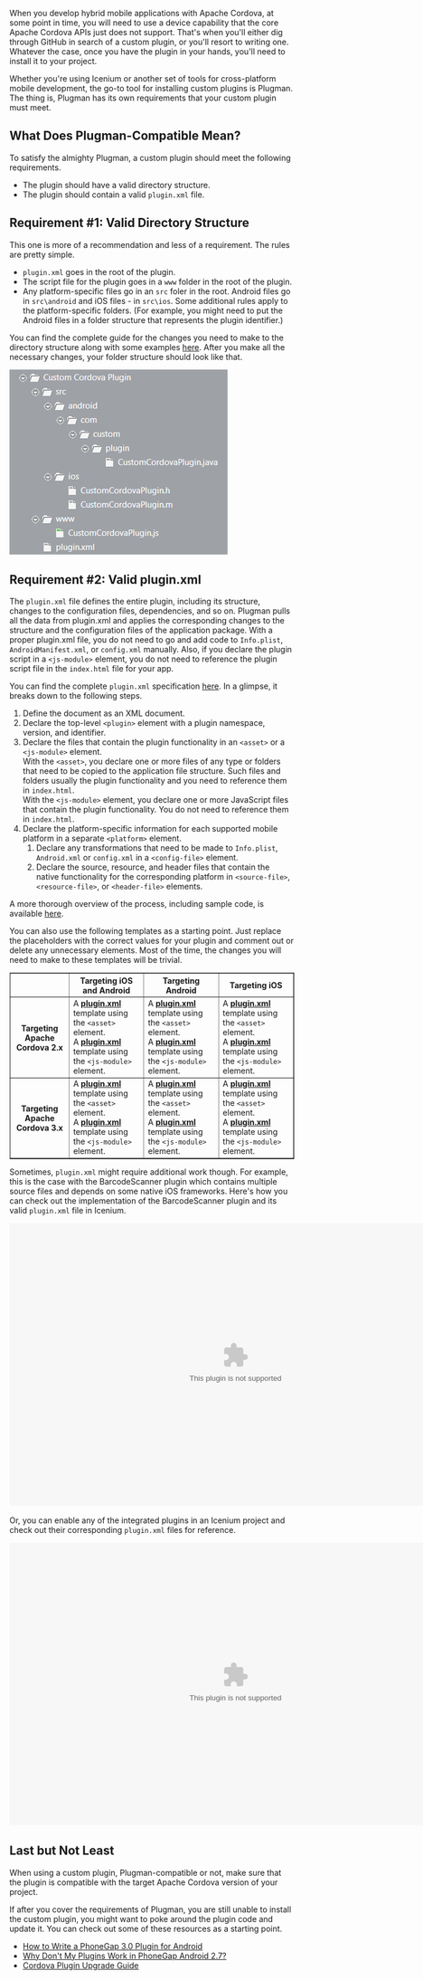 When you develop hybrid mobile applications with Apache Cordova, at some point in time, you will need to use a device capability that the core Apache Cordova APIs just does not support. That's when you'll either dig through GitHub in search of a custom plugin, or you'll resort to writing one. Whatever the case, once you have the plugin in your hands, you'll need to install it to your project. 

Whether you're using Icenium or another set of tools for cross-platform mobile development, the go-to tool for installing custom plugins is Plugman. The thing is, Plugman has its own requirements that your custom plugin must meet.

## What Does Plugman-Compatible Mean?

To satisfy the almighty Plugman, a custom plugin should meet the following requirements.

* The plugin should have a valid directory structure.
* The plugin should contain a valid `plugin.xml` file.

## Requirement \#1: Valid Directory Structure

This one is more of a recommendation and less of a requirement. The rules are pretty simple. 

* `plugin.xml` goes in the root of the plugin.
* The script file for the plugin goes in a `www` folder in the root of the plugin.
* Any platform-specific files go in an `src` foler in the root. Android files go in `src\android` and iOS files - in `src\ios`. Some additional rules apply to the platform-specific folders. (For example, you might need to put the Android files in a folder structure that represents the plugin identifier.)

You can find the complete guide for the changes you need to make to the directory structure along with some examples <a href="http://docs.icenium.com/creating-your-project/using-plugins/using-custom-plugins/making-plugman-compatible/modify-directory-structure" target="_blank">here</a>. After you make all the necessary changes, your folder structure should look like that.

![Plugman-compatible directory structure for custom Apache Cordova plugins](making-plugman-compatible-1.png "Plugman-compatible directory structure for custom Apache Cordova plugins")

## Requirement \#2: Valid plugin.xml

The `plugin.xml` file defines the entire plugin, including its structure, changes to the configuration files, dependencies, and so on. Plugman pulls all the data from plugin.xml and applies the corresponding changes to the structure and the configuration files of the application package. With a proper plugin.xml file, you do not need to go and add code to `Info.plist`, `AndroidManifest.xml`, or `config.xml` manually. Also, if you declare the plugin script in a <code>&lt;js-module&gt;</code> element, you do not need to reference the plugin script file in the `index.html` file for your app.

You can find the complete `plugin.xml` specification <a href="http://cordova.apache.org/docs/en/3.0.0/plugin_ref_spec.md.html#Plugin%20Specification" target="_blank">here</a>. In a glimpse, it breaks down to the following steps.

1. Define the document as an XML document.
1. Declare the top-level `<plugin>` element with a plugin namespace, version, and identifier.
1. Declare the files that contain the plugin functionality in an `<asset>` or a `<js-module>` element.<br/>With the <code>&lt;asset&gt;</code>, you declare one or more files of any type or folders that need to be copied to the application file structure. Such files and folders usually the plugin functionality and you need to reference them in `index.html`.<br/>With the <code>&lt;js-module&gt;</code> element, you declare one or more JavaScript files that contain the plugin functionality. You do not need to reference them in `index.html`.
1. Declare the platform-specific information for each supported mobile platform in a separate `<platform>` element.
	1. Declare any transformations that need to be made to `Info.plist`, `Android.xml` or `config.xml` in a `<config-file>` element.
	1. Declare the source, resource, and header files that contain the native functionality for the corresponding platform in `<source-file>`, `<resource-file>`, or `<header-file>` elements.

A more thorough overview of the process, including sample code, is available <a href="http://docs.icenium.com/creating-your-project/using-plugins/using-custom-plugins/making-plugman-compatible/create-modify-plugin-xml" target="_blank">here</a>.

You can also use the following templates as a starting point. Just replace the placeholders with the correct values for your plugin and comment out or delete any unnecessary elements. Most of the time, the changes you will need to make to these templates will be trivial.

<table border="1">
	<tr>
		<th>&nbsp;</th>
		<th>Targeting iOS and Android</th>
		<th>Targeting Android</th>
		<th>Targeting iOS</th>
	</tr>
	<tr>
		<th>Targeting Apache Cordova 2.x</th>
		<td>A <b><a href="01-plugin.xml" target="_blank">plugin.xml</a></b> template using the <code>&lt;asset&gt;</code> element.<br/>A <b><a href="02-plugin.xml" target="_blank">plugin.xml</a></b> template using the <code>&lt;js-module&gt;</code> element.</td>
		<td>A <b><a href="05-plugin.xml" target="_blank">plugin.xml</a></b> template using the <code>&lt;asset&gt;</code> element.<br/>A <b><a href="06-plugin.xml" target="_blank">plugin.xml</a></b> template using the <code>&lt;js-module&gt;</code> element.</td>
		<td>A <b><a href="09-plugin.xml" target="_blank">plugin.xml</a></b> template using the <code>&lt;asset&gt;</code> element.<br/>A <b><a href="10-plugin.xml" target="_blank">plugin.xml</a></b> template using the <code>&lt;js-module&gt;</code> element.</td>
	</tr>
	<tr>
		<th>Targeting Apache Cordova 3.x</th>
		<td>A <b><a href="03-plugin.xml" target="_blank">plugin.xml</a></b> template using the <code>&lt;asset&gt;</code> element.<br/>A <b><a href="04-plugin.xml" target="_blank">plugin.xml</a></b> template using the <code>&lt;js-module&gt;</code> element.</td>
		<td>A <b><a href="07-plugin.xml" target="_blank">plugin.xml</a></b> template using the <code>&lt;asset&gt;</code> element.<br/>A <b><a href="08-plugin.xml" target="_blank">plugin.xml</a></b> template using the <code>&lt;js-module&gt;</code> element.</td>
		<td>A <b><a href="11-plugin.xml" target="_blank">plugin.xml</a></b> template using the <code>&lt;asset&gt;</code> element.<br/>A <b><a href="12-plugin.xml" target="_blank">plugin.xml</a></b> template using the <code>&lt;js-module&gt;</code> element.</td>
	</tr>
</table>

Sometimes, `plugin.xml` might require additional work though. For example, this is the case with the BarcodeScanner plugin which contains multiple source files and depends on some native iOS frameworks. Here's how you can check out the implementation of the BarcodeScanner plugin and its valid `plugin.xml` file in Icenium.

<embed src="making-plugman-compatible.swf" width="800" height="500">

Or, you can enable any of the integrated plugins in an Icenium project and check out their corresponding `plugin.xml` files for reference.

<embed src="making-plugman-compatible-1.swf" width="800" height="500">

## Last but Not Least

When using a custom plugin, Plugman-compatible or not, make sure that the plugin is compatible with the target Apache Cordova version of your project. 

If after you cover the requirements of Plugman, you are still unable to install the custom plugin, you might want to poke around the plugin code and update it. You can check out some of these resources as a starting point.

* <a href="http://devgirl.org/2013/09/17/how-to-write-a-phonegap-3-0-plugin-for-android/" target="_blank">How to Write a PhoneGap 3.0 Plugin for Android</a>
* <a href="http://simonmacdonald.blogspot.ca/2013/06/why-dont-my-plugins-work-in-phonegap.html" target="_blank">Why Don't My Plugins Work in PhoneGap Android 2.7?</a>
* <a href="https://github.com/phonegap/phonegap/blob/master/lib/ios/guides/Cordova%20Plugin%20Upgrade%20Guide.md" target="_blank">Cordova Plugin Upgrade Guide</a>